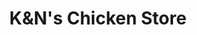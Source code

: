 ---
title: "K&N's Chicken Store"
url: /karachi/kundns-chicken-store-khayaban-e-jami/
shop: Allgemein
---